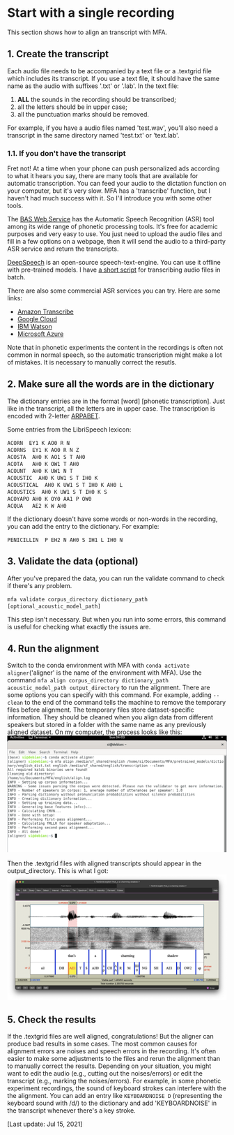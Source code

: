 # Start with a single recording

This section shows how to align an transcript with MFA.

## 1. Create the transcript

Each audio file needs to be accompanied by a text file or a .textgrid file which includes its transcript. If you use a text file, it should have the same name as the audio with suffixes '.txt' or '.lab'. In the text file:

1. **ALL** the sounds in the recording should be transcribed;
2. all the letters should be in upper case;
3. all the punctuation marks should be removed.

For example, if you have a audio files named 'test.wav', you'll also need a transcript in the same directory named 'test.txt' or 'text.lab'.

### 1.1. If you don't have the transcript

Fret not! At a time when your phone can push personalized ads according to what it hears you say, there are many tools that are available for automatic transcription. You can feed your audio to the dictation function on your computer, but it's very slow. MFA has a 'transcribe' function, but I haven't had much success with it. So I'll introduce you with some other tools.

The [BAS Web Service](https://clarin.phonetik.uni-muenchen.de/BASWebServices/interface) has the Automatic Speech Recognition (ASR) tool among its wide range of phonetic processing tools. It's free for academic purposes and very easy to use. You just need to upload the audio files and fill in a few options on a webpage, then it will send the audio to a third-party ASR service and return the transcripts.

[DeepSpeech](https://github.com/mozilla/DeepSpeech) is an open-source speech-text-engine. You can use it offline with pre-trained models. I have [a short script](Batch_processing?id=11-transcribing-recordings-for-recordings-with-different-content-with-deepspeech) for transcribing audio files in batch.

There are also some commercial ASR services you can try. Here are some links:
- [Amazon Transcribe](https://aws.amazon.com/transcribe/)
- [Google Cloud](https://cloud.google.com/speech-to-text)
- [IBM Watson](https://www.ibm.com/cloud/watson-speech-to-text)
- [Microsoft Azure](https://azure.microsoft.com/en-us/services/cognitive-services/speech-to-text/)

Note that in phonetic experiments the content in the recordings is often not common in normal speech, so the automatic transcription might make a lot of mistakes. It is necessary to manually correct the resutls.

## 2. Make sure all the words are in the dictionary

The dictionary entries are in the format [word] [phonetic transcription]. Just like in the transcript, all the letters are in upper case. The transcription is encoded with 2-letter [ARPABET](https://en.wikipedia.org/wiki/ARPABET).

Some entries from the LibriSpeech lexicon:
```
ACORN  EY1 K AO0 R N
ACORNS  EY1 K AO0 R N Z
ACOSTA  AH0 K AO1 S T AH0
ACOTA	AH0 K OW1 T AH0
ACOUNT	AH0 K UW1 N T
ACOUSTIC  AH0 K UW1 S T IH0 K
ACOUSTICAL  AH0 K UW1 S T IH0 K AH0 L
ACOUSTICS  AH0 K UW1 S T IH0 K S
ACOYAPO	AH0 K OY0 AA1 P OW0
ACQUA	AE2 K W AH0
```

If the dictionary doesn't have some words or non-words in the recording, you can add the entry to the dictionary. For example:
```
PENICILLIN	P EH2 N AH0 S IH1 L IH0 N
```

## 3. Validate the data (optional)

After you've prepared the data, you can run the validate command to check if there's any problem.
```
mfa validate corpus_directory dictionary_path [optional_acoustic_model_path]
```
This step isn't necessary. But when you run into some errors, this command is useful for checking what exactly the issues are.

## 4. Run the alignment

Switch to the conda environment with MFA with ```conda activate aligner```('aligner' is the name of the environment with MFA). Use the command ```mfa align corpus_directory dictionary_path acoustic_model_path output_directory``` to run the alignment. There are some options you can specify with this command. For example, adding ```--clean``` to the end of the command tells the machine to remove the temporary files before alignment. The temporary files store dataset-specific information. They should be cleaned when you align data from different speakers but stored in a folder with the same name as any previously aligned dataset. On my computer, the process looks like this:
![](image/align.png)

Then the .textgrid files with aligned transcripts should appear in the output_directory. This is what I got:
![](image/result.png)

## 5. Check the results

If the .textgrid files are well aligned, congratulations! But the aligner can produce bad results in some cases. The most common causes for alignment errors are noises and speech errors in the recording. It's often easier to make some adjustments to the files and rerun the alignment than to manually correct the results. Depending on your situation, you might want to edit the audio (e.g., cutting out the noises/errors) or edit the transcript (e.g., marking the noises/errors). For example, in some phonetic experiment recordings, the sound of keyboard strokes can interfere with the the alignment. You can add an entry like ```KEYBOARDNOISE D``` (representing the keyboard sound with /d/) to the dictionary and add 'KEYBOARDNOISE' in the transcript whenever there's a key stroke.

[Last update: Jul 15, 2021]
